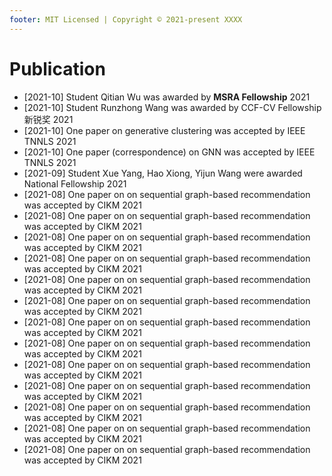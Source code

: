 ```yaml
---
footer: MIT Licensed | Copyright © 2021-present XXXX
---
```


# Publication

- [2021-10] Student Qitian Wu was awarded by **MSRA Fellowship** 2021
- [2021-10] Student Runzhong Wang was awarded by CCF-CV Fellowship 新锐奖 2021
- [2021-10] One paper on generative clustering was accepted by IEEE TNNLS 2021
- [2021-10] One paper (correspondence) on GNN was accepted by IEEE TNNLS 2021
- [2021-09] Student Xue Yang, Hao Xiong, Yijun Wang were awarded National Fellowship 2021
- [2021-08] One paper on on sequential graph-based recommendation was accepted by CIKM 2021
- [2021-08] One paper on on sequential graph-based recommendation was accepted by CIKM 2021
- [2021-08] One paper on on sequential graph-based recommendation was accepted by CIKM 2021
- [2021-08] One paper on on sequential graph-based recommendation was accepted by CIKM 2021
- [2021-08] One paper on on sequential graph-based recommendation was accepted by CIKM 2021
- [2021-08] One paper on on sequential graph-based recommendation was accepted by CIKM 2021
- [2021-08] One paper on on sequential graph-based recommendation was accepted by CIKM 2021
- [2021-08] One paper on on sequential graph-based recommendation was accepted by CIKM 2021
- [2021-08] One paper on on sequential graph-based recommendation was accepted by CIKM 2021
- [2021-08] One paper on on sequential graph-based recommendation was accepted by CIKM 2021
- [2021-08] One paper on on sequential graph-based recommendation was accepted by CIKM 2021
- [2021-08] One paper on on sequential graph-based recommendation was accepted by CIKM 2021
- [2021-08] One paper on on sequential graph-based recommendation was accepted by CIKM 2021